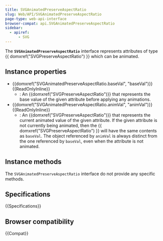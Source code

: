```yaml
---
title: SVGAnimatedPreserveAspectRatio
slug: Web/API/SVGAnimatedPreserveAspectRatio
page-type: web-api-interface
browser-compat: api.SVGAnimatedPreserveAspectRatio
sidebar:
  - apiref:
      - SVG
---
```


The **`SVGAnimatedPreserveAspectRatio`** interface represents attributes of type {{ domxref("SVGPreserveAspectRatio") }} which can be animated.

## Instance properties

- {{domxref("SVGAnimatedPreserveAspectRatio.baseVal", "baseVal")}} {{ReadOnlyInline}}
  - : An {{domxref("SVGPreserveAspectRatio")}} that represents the base value of the given attribute before applying any animations.
- {{domxref("SVGAnimatedPreserveAspectRatio.animVal", "animVal")}} {{ReadOnlyInline}}
  - : An {{domxref("SVGPreserveAspectRatio")}} that represents the current animated value of the given attribute. If the given attribute is not currently being animated, then the {{ domxref("SVGPreserveAspectRatio") }} will have the same contents as `baseVal`. The object referenced by `animVal` is always distinct from the one referenced by `baseVal`, even when the attribute is not animated.

## Instance methods

The `SVGAnimatedPreserveAspectRatio` interface do not provide any specific methods.

## Specifications

{{Specifications}}

## Browser compatibility

{{Compat}}
